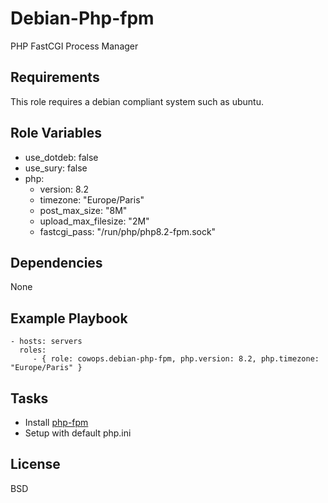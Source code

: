 Debian-Php-fpm
==============

PHP FastCGI Process Manager

Requirements
------------

This role requires a debian compliant system such as ubuntu.

Role Variables
--------------

- use_dotdeb: false
- use_sury: false
- php:
  -  version: 8.2
  -  timezone: "Europe/Paris"
  - post_max_size: "8M"
  - upload_max_filesize: "2M"
  - fastcgi_pass: "/run/php/php8.2-fpm.sock"


Dependencies
------------

None

Example Playbook
----------------

    - hosts: servers
      roles:
         - { role: cowops.debian-php-fpm, php.version: 8.2, php.timezone: "Europe/Paris" }

Tasks
-----

  - Install [php-fpm](https://php.net/manual/fr/install.fpm.php)
  - Setup with default php.ini

License
-------

BSD
